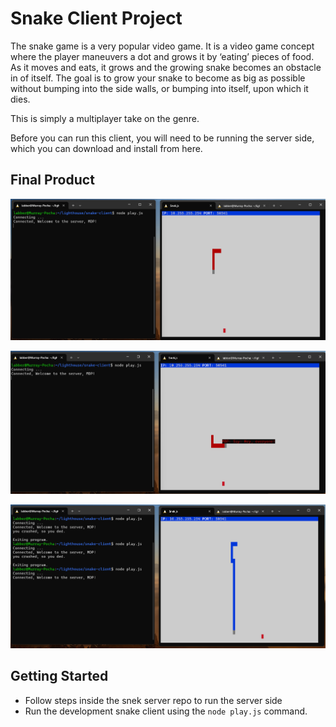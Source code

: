 # Snake Client Project

The snake game is a very popular video game. It is a video game concept where the player maneuvers a dot and grows it by ‘eating’ pieces of food. As it moves and eats, it grows and the growing snake becomes an obstacle in of itself. The goal is to grow your snake to become as big as possible without bumping into the side walls, or bumping into itself, upon which it dies.

This is simply a multiplayer take on the genre.

Before you can run this client, you will need to be running the server side, which you can download and install from here. 

## Final Product

![MY snake is growing! Don't die, don't die..](https://github.com/murray-pocha/snake-client/blob/master/screenshots/Screenshot%202024-10-24%20114824.png?raw=true)

!["Sending a friendly message to everyone."](https://github.com/murray-pocha/snake-client/blob/master/screenshots/Screenshot%202024-10-24%20114847.png)

!["Starting my attempt to build the longest snake!"](https://github.com/murray-pocha/snake-client/blob/master/screenshots/Screenshot%202024-10-24%20115135.png)

## Getting Started

- Follow steps inside the snek server repo to run the server side
- Run the development snake client using the `node play.js` command.